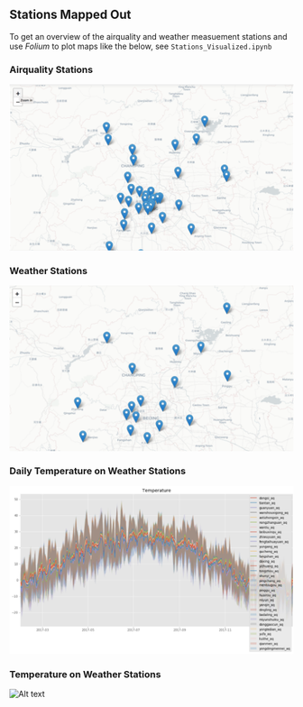 ## Stations Mapped Out 

To get an overview of the airquality and weather measuement stations and use _Folium_ to plot maps like the below, see `Stations_Visualized.ipynb`

### Airquality Stations
![Alt text](figures/airquality_stations_mapped.png?raw=true "Airquality Stations Mapped")

### Weather Stations
![Alt text](figures/weather_stations_mapped.png?raw=true "Weather Stations Mapped")

### Daily Temperature on Weather Stations
![Alt text](figures/daily_temperature_stations.png?raw=true "Daily Temperature Stations time series")

### Temperature on Weather Stations
![Alt text](figures/temperature_weather_stations.png?raw=true "Temperature on Weather Stations Mapped")


